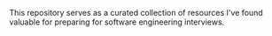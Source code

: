 This repository serves as a curated collection of resources I've found valuable for preparing for software engineering interviews.
